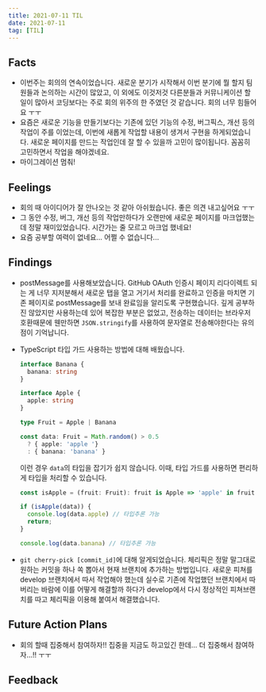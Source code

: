 ```yaml
---
title: 2021-07-11 TIL
date: 2021-07-11
tag: [TIL]
---
```


## Facts

- 이번주는 회의의 연속이었습니다. 새로운 분기가 시작해서 이번 분기에 뭘 할지 팀원들과 논의하는 시간이 많았고, 이 외에도 이것저것 다른분들과 커뮤니케이션 할 일이 많아서 코딩보다는 주로 회의 위주의 한 주였던 것 같습니다. 회의 너무 힘들어요 ㅜㅜ
- 요즘은 새로운 기능을 만들기보다는 기존에 있던 기능의 수정, 버그픽스, 개선 등의 작업이 주를 이었는데, 이번에 새롭게 작업할 내용이 생겨서 구현을 하게되었습니다. 새로운 페이지를 만드는 작업인데 잘 할 수 있을까 고민이 많이됩니다. 꼼꼼히 고민하면서 작업을 해야겠네요.
- 마이그레이션 멈춰!

## Feelings

- 회의 때 아이디어가 잘 안나오는 것 같아 아쉬웠습니다. 좋은 의견 내고싶어요 ㅜㅜ
- 그 동안 수정, 버그, 개선 등의 작업만하다가 오랜만에 새로운 페이지를 마크업했는데 정말 재미있었습니다. 시간가는 줄 모르고 마크업 했네요!
- 요즘 공부할 여력이 없네요... 어쩔 수 없습니다...

## Findings

- postMessage를 사용해보았습니다. GitHub OAuth 인증시 페이지 리다이렉트 되는 게 너무 지저분해서 새로운 탭을 열고 거기서 처리를 완료하고 인증을 마치면 기존 페이지로 postMessage를 보내 완료임을 알리도록 구현했습니다. 깊게 공부하진 않았지만 사용하는데 있어 복잡한 부분은 없었고, 전송하는 데이터는 브라우저 호환때문에 웬만하면 `JSON.stringify`를 사용하여 문자열로 전송해야한다는 유의점이 기억납니다.
- TypeScript 타입 가드 사용하는 방법에 대해 배웠습니다.

    ```ts
    interface Banana {
      banana: string
    }

    interface Apple {
      apple: string
    }

    type Fruit = Apple | Banana

    const data: Fruit = Math.random() > 0.5 
      ? { apple: 'apple '} 
      : { banana: 'banana' }
    ```

    이런 경우 `data`의 타입을 잡기가 쉽지 않습니다. 이때, 타입 가드를 사용하면 편리하게 타입을 처리할 수 있습니다.

    ```ts
    const isApple = (fruit: Fruit): fruit is Apple => 'apple' in fruit // 타입 가드 함수

    if (isApple(data)) {
      console.log(data.apple) // 타입추론 가능
      return;
    }

    console.log(data.banana) // 타입추론 가능
    ```

- `git cherry-pick [commit_id]`에 대해 알게되었습니다. 체리픽은 정말 말그대로 원하는 커밋을 하나 쏙 뽑아서 현재 브랜치에 추가하는 방법입니다. 새로운 피쳐를 develop 브랜치에서 따서 작업해야 했는데 실수로 기존에 작업했던 브랜치에서 따버리는 바람에 이를 어떻게 해결할까 하다가 develop에서 다시 정상적인 피쳐브랜치를 따고 체리픽을 이용해 붙여서 해결했습니다.

## Future Action Plans

- 회의 할때 집중해서 참여하자!! 집중을 지금도 하고있긴 한데... 더 집중해서 참여하자...!! ㅜㅜ

## Feedback
